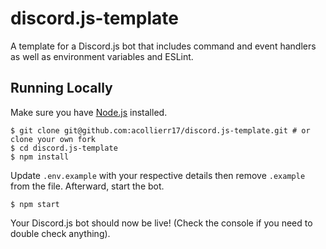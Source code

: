 # discord.js-template
A template for a Discord.js bot that includes command and event handlers as well as environment variables and ESLint.

## Running Locally
Make sure you have [Node.js](http://nodejs.org/) installed.
```
$ git clone git@github.com:acollierr17/discord.js-template.git # or clone your own fork
$ cd discord.js-template
$ npm install
```
Update `.env.example` with your respective details then remove `.example` from the file. Afterward, start the bot.
```
$ npm start
```
Your Discord.js bot should now be live! (Check the console if you need to double check anything).